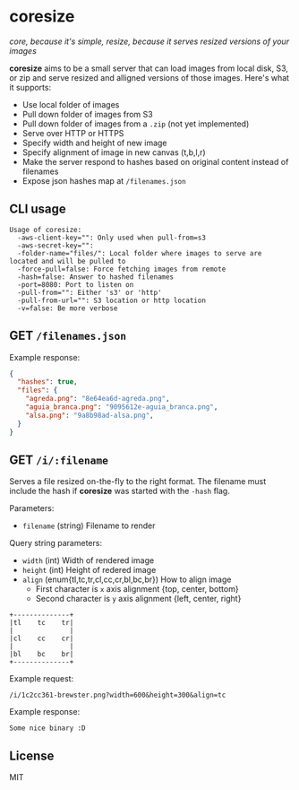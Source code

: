 # coresize

_core, because it's simple, resize, because it serves resized versions of your images_

**coresize** aims to be a small server that can load images from local disk, S3,
or zip and serve resized and alligned versions of those images. Here's what it supports:

- Use local folder of images
- Pull down folder of images from S3
- Pull down folder of images from a `.zip` (not yet implemented)
- Serve over HTTP or HTTPS
- Specify width and height of new image
- Specify alignment of image in new canvas (t,b,l,r)
- Make the server respond to hashes based on original content instead of filenames
- Expose json hashes map at `/filenames.json`

## CLI usage

```
Usage of coresize:
  -aws-client-key="": Only used when pull-from=s3
  -aws-secret-key="":
  -folder-name="files/": Local folder where images to serve are located and will be pulled to
  -force-pull=false: Force fetching images from remote
  -hash=false: Answer to hashed filenames
  -port=8080: Port to listen on
  -pull-from="": Either 's3' or 'http'
  -pull-from-url="": S3 location or http location
  -v=false: Be more verbose
```

## GET `/filenames.json`

Example response:

```json
{
  "hashes": true,
  "files": {
    "agreda.png": "8e64ea6d-agreda.png",
    "aguia_branca.png": "9095612e-aguia_branca.png",
    "alsa.png": "9a8b98ad-alsa.png",
  }
}
```

## GET `/i/:filename`

Serves a file resized on-the-fly to the right format. The filename must include the hash if **coresize** was started with the `-hash` flag.

Parameters:

- `filename` (string) Filename to render

Query string parameters:

- `width` (int) Width of rendered image
- `height` (int) Height of redered image
- `align` (enum{tl,tc,tr,cl,cc,cr,bl,bc,br}) How to align image
  - First character is `x` axis alignment {top, center, bottom}
  - Second character is `y` axis alignment {left, center, right}

```
+--------------+
|tl    tc    tr|
|              |
|cl    cc    cr|
|              |
|bl    bc    br|
+--------------+
```

Example request:

```
/i/1c2cc361-brewster.png?width=600&height=300&align=tc
```

Example response:

```
Some nice binary :D
```

## License

MIT
